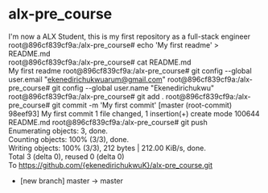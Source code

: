 # alx-pre_course
I'm now a ALX Student, this is my first repository as a full-stack engineer
root@896cf839cf9a:/alx-pre_course# echo 'My first readme' > README.md                                                                 
root@896cf839cf9a:/alx-pre_course# cat README.md                                                                                      
My first readme
root@896cf839cf9a:/alx-pre_course# git config --global user.email "ekenedirichukwuarum@gmail.com"
root@896cf839cf9a:/alx-pre_course# git config --global user.name "Ekenedirichukwu"
root@896cf839cf9a:/alx-pre_course# git add .
root@896cf839cf9a:/alx-pre_course# git commit -m 'My first commit'
[master (root-commit) 98eef93] My first commit
 1 file changed, 1 insertion(+)
 create mode 100644 README.md
root@896cf839cf9a:/alx-pre_course# git push                                                                                           
Enumerating objects: 3, done.                                                                                                         
Counting objects: 100% (3/3), done.                                                                                                   
Writing objects: 100% (3/3), 212 bytes | 212.00 KiB/s, done.                                                                          
Total 3 (delta 0), reused 0 (delta 0)                                                                                                 
To https://github.com/{ekenedirichukwuK}/alx-pre_course.git                                                                                       
 * [new branch]      master -> master  
